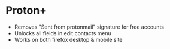 # Proton+

* Removes "Sent from protonmail" signature for free accounts
* Unlocks all fields in edit contacts menu
* Works on both firefox desktop & mobile site
